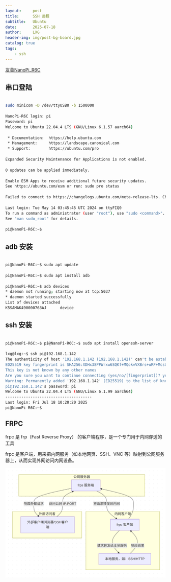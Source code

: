 ```yaml
---
layout:     post
title:      SSH 远程
subtitle:   Ubuntu
date:       2025-07-18
author:     LXG
header-img: img/post-bg-board.jpg
catalog: true
tags:
    - ssh
---
```


[友善NanoPi_R6C](https://wiki.friendlyelec.com/wiki/index.php/NanoPi_R6C/zh)

## 串口登陆

```bash

sudo minicom -D /dev/ttyUSB0 -b 1500000

NanoPi-R6C login: pi
Password: pi
Welcome to Ubuntu 22.04.4 LTS (GNU/Linux 6.1.57 aarch64)

 * Documentation:  https://help.ubuntu.com
 * Management:     https://landscape.canonical.com
 * Support:        https://ubuntu.com/pro

Expanded Security Maintenance for Applications is not enabled.

0 updates can be applied immediately.

Enable ESM Apps to receive additional future security updates.
See https://ubuntu.com/esm or run: sudo pro status

Failed to connect to https://changelogs.ubuntu.com/meta-release-lts. Check your Internet connection or proxy settings

Last login: Tue May 14 03:45:45 UTC 2024 on ttyFIQ0
To run a command as administrator (user "root"), use "sudo <command>".
See "man sudo_root" for details.

pi@NanoPi-R6C:~$ 

```

## adb 安装

```bash

pi@NanoPi-R6C:~$ sudo apt update

pi@NanoPi-R6C:~$ sudo apt install adb

pi@NanoPi-R6C:~$ adb devices
* daemon not running; starting now at tcp:5037
* daemon started successfully
List of devices attached
K5SAMAK490000763AJ      device

```

## ssh 安装

```bash

pi@NanoPi-R6C:~$ pi@NanoPi-R6C:~$ sudo apt install openssh-server

lxg@lxg:~$ ssh pi@192.168.1.142
The authenticity of host '192.168.1.142 (192.168.1.142)' can't be established.
ED25519 key fingerprint is SHA256:XDHx38PPWrxw6SQKf+MQokvVXBrs+uRF+McsUkESsSY.
This key is not known by any other names
Are you sure you want to continue connecting (yes/no/[fingerprint])? yes
Warning: Permanently added '192.168.1.142' (ED25519) to the list of known hosts.
pi@192.168.1.142's password: pi
Welcome to Ubuntu 22.04.4 LTS (GNU/Linux 6.1.99 aarch64)
--------------------------------------
Last login: Fri Jul 18 10:20:20 2025
pi@NanoPi-R6C:~$ 

```

## FRPC

frpc 是 frp（Fast Reverse Proxy） 的客户端程序，是一个专门用于内网穿透的工具

frpc 是客户端，用来把内网服务（如本地网页、SSH、VNC 等）映射到公网服务器上，从而实现外网访问内网设备。

![ssh_frpc_2](/images/ubuntu/ssh_frpc_2.png)





